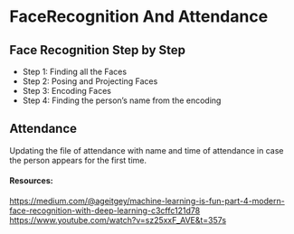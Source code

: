 # FaceRecognition And Attendance

## Face Recognition Step by Step

* Step 1: Finding all the Faces
* Step 2: Posing and Projecting Faces
* Step 3: Encoding Faces
* Step 4: Finding the person’s name from the encoding

## Attendance

Updating the file of attendance with name and time of attendance in case the person appears for the first time.


#### Resources: 
https://medium.com/@ageitgey/machine-learning-is-fun-part-4-modern-face-recognition-with-deep-learning-c3cffc121d78
https://www.youtube.com/watch?v=sz25xxF_AVE&t=357s

